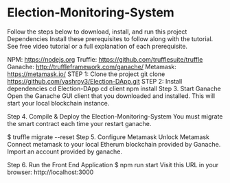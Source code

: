 # Election-Monitoring-System
Follow the steps below to download, install, and run this project
Dependencies
Install these prerequisites to follow along with the tutorial. See free video tutorial or a full explanation of each prerequisite.

NPM: https://nodejs.org
Truffle: https://github.com/trufflesuite/truffle
Ganache: http://truffleframework.com/ganache/
Metamask: https://metamask.io/
STEP 1: Clone the project
 git clone https://github.com/yashroy3/Election-DApp.git
STEP 2: Install dependencies
  cd Election-DApp
  cd client
  npm install
Step 3. Start Ganache
Open the Ganache GUI client that you downloaded and installed. This will start your local blockchain instance.

Step 4. Compile & Deploy the  Election-Monitoring-System
You must migrate the smart contract each time your restart ganache.

$ truffle migrate --reset 
Step 5. Configure Metamask
Unlock Metamask Connect metamask to your local Etherum blockchain provided by Ganache. Import an account provided by ganache.

Step 6. Run the Front End Application
$ npm run start 
Visit this URL in your browser: http://localhost:3000
